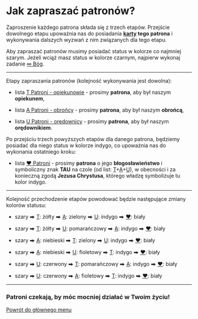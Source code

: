 # Jak zapraszać patronów?
Zaproszenie każdego patrona składa się z trzech etapów. Przejście dowolnego etapu upoważnia nas do posiadania **[karty](karty_kolekcjonerskie.md) tego patrona** i wykonywania dalszych wyzwań z nim związanych dla tego etapu.

Aby zapraszać patronów musimy posiadać status w kolorze co najmniej <span class="status status-gray">szarym</span>. Jeżeli wciąż masz status w kolorze <span class="status status-black">czarnym</span>, najpierw wykonaj zadanie [<span class="status status-list"><span class="status status-gray">∞</span> Bóg</span>](bog.md).

---
Etapy zapraszania patronów (kolejność wykonywania jest dowolna):
- lista [<span class="status status-list"><span class="status status-yellow">T</span> Patroni - opiekunowie</span>](patroni_opiekunowie.md) - prosimy **patrona**, aby był naszym **opiekunem**,

- lista [<span class="status status-list"><span class="status status-blue">A</span> Patroni - obrońcy</span>](patroni_obroncy.md) - prosimy **patrona**, aby był naszym **obrońcą**,

- lista [<span class="status status-list"><span class="status status-red">U</span> Patroni - orędownicy</span>](patroni_oredownicy.md) - prosimy **patrona**, aby był naszym **orędownikiem**.

Po przejściu trzech powyższych etapów dla danego patrona, będziemy posiadać dla niego status w kolorze <span class="status status-indigo">indygo</span>, co upoważnia nas do wykonania ostatniego kroku:
- lista [<span class="status status-list"><span class="status status-white">♥</span> Patroni</span>](patroni.md) - prosimy **patrona** o jego **błogosławieństwo** i symboliczny znak **TAU** na czole (od list: [<span class="status status-yellow">T</span>](patroni_opiekunowie.md)+[<span class="status status-blue">A</span>](patroni_obroncy.md)+[<span class="status status-red">U</span>](patroni_oredownicy.md)), w obecności i za konieczną zgodą **Jezusa Chrystusa**, którego władzę symbolizuje tu kolor <span class="status status-indigo">indygo</span>.

---
Kolejność przechodzenie etapów powodować będzie następujące zmiany kolorów statusu:
- <span class="status status-gray">szary</span> ⮕ [<span class="status status-yellow">T</span>](patroni_opiekunowie.md): <span class="status status-yellow">żółty</span> ⮕ [<span class="status status-blue">A</span>](patroni_obroncy.md): <span class="status status-green">zielony</span> ⮕ [<span class="status status-red">U</span>](patroni_oredownicy.md): <span class="status status-indigo">indygo</span> ⮕ [<span class="status status-white">♥</span>](patroni.md): <span class="status status-white">biały</span>

- <span class="status status-gray">szary</span> ⮕ [<span class="status status-yellow">T</span>](patroni_opiekunowie.md): <span class="status status-yellow">żółty</span> ⮕ [<span class="status status-red">U</span>](patroni_oredownicy.md): <span class="status status-orange">pomarańczowy</span> ⮕ [<span class="status status-blue">A</span>](patroni_obroncy.md): <span class="status status-indigo">indygo</span> ⮕ [<span class="status status-white">♥</span>](patroni.md): <span class="status status-white">biały</span>

- <span class="status status-gray">szary</span> ⮕ [<span class="status status-blue">A</span>](patroni_obroncy.md): <span class="status status-blue">niebieski</span> ⮕ [<span class="status status-yellow">T</span>](patroni_opiekunowie.md): <span class="status status-green">zielony</span> ⮕ [<span class="status status-red">U</span>](patroni_oredownicy.md): <span class="status status-indigo">indygo</span> ⮕ [<span class="status status-white">♥</span>](patroni.md): <span class="status status-white">biały</span>

- <span class="status status-gray">szary</span> ⮕ [<span class="status status-blue">A</span>](patroni_obroncy.md): <span class="status status-blue">niebieski</span> ⮕ [<span class="status status-red">U</span>](patroni_oredownicy.md): <span class="status status-violet">fioletowy</span> ⮕ [<span class="status status-yellow">T</span>](patroni_opiekunowie.md): <span class="status status-indigo">indygo</span> ⮕ [<span class="status status-white">♥</span>](patroni.md): <span class="status status-white">biały</span>

- <span class="status status-gray">szary</span> ⮕ [<span class="status status-red">U</span>](patroni_oredownicy.md): <span class="status status-red">czerwony</span> ⮕ [<span class="status status-yellow">T</span>](patroni_opiekunowie.md): <span class="status status-orange">pomarańczowy</span> ⮕ [<span class="status status-blue">A</span>](patroni_obroncy.md): <span class="status status-indigo">indygo</span> ⮕ [<span class="status status-white">♥</span>](patroni.md): <span class="status status-white">biały</span>

- <span class="status status-gray">szary</span> ⮕ [<span class="status status-red">U</span>](patroni_oredownicy.md): <span class="status status-red">czerwony</span> ⮕ [<span class="status status-blue">A</span>](patroni_obroncy.md): <span class="status status-violet">fioletowy</span> ⮕ [<span class="status status-yellow">T</span>](patroni_opiekunowie.md): <span class="status status-indigo">indygo</span> ⮕ [<span class="status status-white">♥</span>](patroni.md): <span class="status status-white">biały</span>

---
### <div class="colored centered">Patroni czekają, by móc mocniej działać w Twoim życiu!</div>

[Powrót do głównego menu](index.md)
